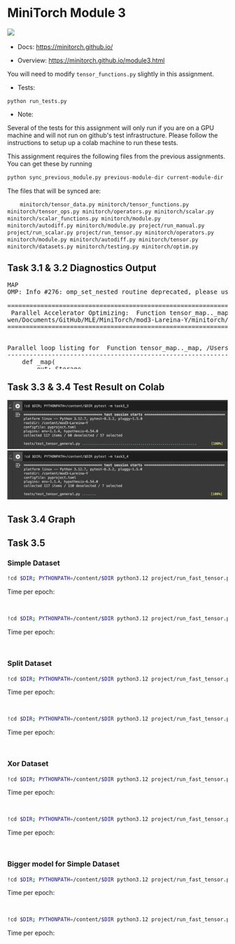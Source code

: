 # MiniTorch Module 3

<img src="https://minitorch.github.io/minitorch.svg" width="50%">

* Docs: https://minitorch.github.io/

* Overview: https://minitorch.github.io/module3.html


You will need to modify `tensor_functions.py` slightly in this assignment.

* Tests:

```
python run_tests.py
```

* Note:

Several of the tests for this assignment will only run if you are on a GPU machine and will not
run on github's test infrastructure. Please follow the instructions to setup up a colab machine
to run these tests.

This assignment requires the following files from the previous assignments. You can get these by running

```bash
python sync_previous_module.py previous-module-dir current-module-dir
```

The files that will be synced are:

        minitorch/tensor_data.py minitorch/tensor_functions.py minitorch/tensor_ops.py minitorch/operators.py minitorch/scalar.py minitorch/scalar_functions.py minitorch/module.py minitorch/autodiff.py minitorch/module.py project/run_manual.py project/run_scalar.py project/run_tensor.py minitorch/operators.py minitorch/module.py minitorch/autodiff.py minitorch/tensor.py minitorch/datasets.py minitorch/testing.py minitorch/optim.py

## Task 3.1 & 3.2 Diagnostics Output

<pre style="max-height: 200px; overflow-y: scroll;">
MAP
OMP: Info #276: omp_set_nested routine deprecated, please use omp_set_max_active_levels instead.

================================================================================
 Parallel Accelerator Optimizing:  Function tensor_map.<locals>._map, /Users/shi
wen/Documents/GitHub/MLE/MiniTorch/mod3-Lareina-Y/minitorch/fast_ops.py (164)
================================================================================


Parallel loop listing for  Function tensor_map.<locals>._map, /Users/shiwen/Documents/GitHub/MLE/MiniTorch/mod3-Lareina-Y/minitorch/fast_ops.py (164)
----------------------------------------------------------------------------------------|loop #ID
    def _map(                                                                           |
        out: Storage,                                                                   |
        out_shape: Shape,                                                               |
        out_strides: Strides,                                                           |
        in_storage: Storage,                                                            |
        in_shape: Shape,                                                                |
        in_strides: Strides,                                                            |
    ) -> None:                                                                          |
        stride_aligned = np.array_equal(out_strides, in_strides) and np.array_equal(    |
            out_shape, in_shape                                                         |
        )                                                                               |
                                                                                        |
        if stride_aligned:  # When stride-aligned, avoid indexing                       |
            for i in prange(len(out)):--------------------------------------------------| #2
                out[i] = fn(in_storage[i])                                              |
        else:                                                                           |
            for i in prange(len(out)):--------------------------------------------------| #3
                out_index: Index = np.zeros(MAX_DIMS, dtype=np.int32)-------------------| #0
                in_index: Index = np.zeros(MAX_DIMS, dtype=np.int32)--------------------| #1
                                                                                        |
                to_index(i, out_shape, out_index)                                       |
                broadcast_index(out_index, out_shape, in_shape, in_index)               |
                in_pos = index_to_position(in_index, in_strides)                        |
                out_pos = index_to_position(out_index, out_strides)                     |
                                                                                        |
                out[out_pos] = fn(in_storage[in_pos])                                   |
--------------------------------- Fusing loops ---------------------------------
Attempting fusion of parallel loops (combines loops with similar properties)...

Fused loop summary:
+--0 has the following loops fused into it:
   +--1 (fused)
Following the attempted fusion of parallel for-loops there are 3 parallel for-
loop(s) (originating from loops labelled: #2, #3, #0).
--------------------------------------------------------------------------------
---------------------------- Optimising loop nests -----------------------------
Attempting loop nest rewrites (optimising for the largest parallel loops)...

+--3 is a parallel loop
   +--0 --> rewritten as a serial loop
--------------------------------------------------------------------------------
----------------------------- Before Optimisation ------------------------------
Parallel region 0:
+--3 (parallel)
   +--0 (parallel)
   +--1 (parallel)


--------------------------------------------------------------------------------
------------------------------ After Optimisation ------------------------------
Parallel region 0:
+--3 (parallel)
   +--0 (serial, fused with loop(s): 1)



Parallel region 0 (loop #3) had 1 loop(s) fused and 1 loop(s) serialized as part
 of the larger parallel loop (#3).
--------------------------------------------------------------------------------
--------------------------------------------------------------------------------

---------------------------Loop invariant code motion---------------------------
Allocation hoisting:
The memory allocation derived from the instruction at /Users/shiwen/Documents/Gi
tHub/MLE/MiniTorch/mod3-Lareina-Y/minitorch/fast_ops.py (181) is hoisted out of
the parallel loop labelled #3 (it will be performed before the loop is executed
and reused inside the loop):
   Allocation:: out_index: Index = np.zeros(MAX_DIMS, dtype=np.int32)
    - numpy.empty() is used for the allocation.
The memory allocation derived from the instruction at /Users/shiwen/Documents/Gi
tHub/MLE/MiniTorch/mod3-Lareina-Y/minitorch/fast_ops.py (182) is hoisted out of
the parallel loop labelled #3 (it will be performed before the loop is executed
and reused inside the loop):
   Allocation:: in_index: Index = np.zeros(MAX_DIMS, dtype=np.int32)
    - numpy.empty() is used for the allocation.
None
ZIP

================================================================================
 Parallel Accelerator Optimizing:  Function tensor_zip.<locals>._zip, /Users/shi
wen/Documents/GitHub/MLE/MiniTorch/mod3-Lareina-Y/minitorch/fast_ops.py (217)
================================================================================


Parallel loop listing for  Function tensor_zip.<locals>._zip, /Users/shiwen/Documents/GitHub/MLE/MiniTorch/mod3-Lareina-Y/minitorch/fast_ops.py (217)
---------------------------------------------------------------------------|loop #ID
    def _zip(                                                              |
        out: Storage,                                                      |
        out_shape: Shape,                                                  |
        out_strides: Strides,                                              |
        a_storage: Storage,                                                |
        a_shape: Shape,                                                    |
        a_strides: Strides,                                                |
        b_storage: Storage,                                                |
        b_shape: Shape,                                                    |
        b_strides: Strides,                                                |
    ) -> None:                                                             |
        stride_aligned = (                                                 |
            np.array_equal(out_strides, a_strides)                         |
            and np.array_equal(out_strides, b_strides)                     |
            and np.array_equal(out_shape, a_shape)                         |
            and np.array_equal(out_shape, b_shape)                         |
        )                                                                  |
                                                                           |
        if stride_aligned:  # When stride-aligned, avoid indexing          |
            for i in prange(len(out)):-------------------------------------| #7
                out[i] = fn(a_storage[i], b_storage[i])                    |
        else:                                                              |
            for i in prange(len(out)):-------------------------------------| #8
                out_index: Index = np.zeros(MAX_DIMS, dtype=np.int32)------| #4
                a_index: Index = np.zeros(MAX_DIMS, dtype=np.int32)--------| #5
                b_index: Index = np.zeros(MAX_DIMS, dtype=np.int32)--------| #6
                                                                           |
                to_index(i, out_shape, out_index)                          |
                broadcast_index(out_index, out_shape, a_shape, a_index)    |
                broadcast_index(out_index, out_shape, b_shape, b_index)    |
                                                                           |
                a_pos = index_to_position(a_index, a_strides)              |
                b_pos = index_to_position(b_index, b_strides)              |
                out_pos = index_to_position(out_index, out_strides)        |
                                                                           |
                out[out_pos] = fn(a_storage[a_pos], b_storage[b_pos])      |
--------------------------------- Fusing loops ---------------------------------
Attempting fusion of parallel loops (combines loops with similar properties)...

Fused loop summary:
+--4 has the following loops fused into it:
   +--5 (fused)
   +--6 (fused)
Following the attempted fusion of parallel for-loops there are 3 parallel for-
loop(s) (originating from loops labelled: #7, #8, #4).
--------------------------------------------------------------------------------
---------------------------- Optimising loop nests -----------------------------
Attempting loop nest rewrites (optimising for the largest parallel loops)...

+--8 is a parallel loop
   +--4 --> rewritten as a serial loop
--------------------------------------------------------------------------------
----------------------------- Before Optimisation ------------------------------
Parallel region 0:
+--8 (parallel)
   +--4 (parallel)
   +--5 (parallel)
   +--6 (parallel)


--------------------------------------------------------------------------------
------------------------------ After Optimisation ------------------------------
Parallel region 0:
+--8 (parallel)
   +--4 (serial, fused with loop(s): 5, 6)



Parallel region 0 (loop #8) had 2 loop(s) fused and 1 loop(s) serialized as part
 of the larger parallel loop (#8).
--------------------------------------------------------------------------------
--------------------------------------------------------------------------------

---------------------------Loop invariant code motion---------------------------
Allocation hoisting:
The memory allocation derived from the instruction at /Users/shiwen/Documents/Gi
tHub/MLE/MiniTorch/mod3-Lareina-Y/minitorch/fast_ops.py (240) is hoisted out of
the parallel loop labelled #8 (it will be performed before the loop is executed
and reused inside the loop):
   Allocation:: out_index: Index = np.zeros(MAX_DIMS, dtype=np.int32)
    - numpy.empty() is used for the allocation.
The memory allocation derived from the instruction at /Users/shiwen/Documents/Gi
tHub/MLE/MiniTorch/mod3-Lareina-Y/minitorch/fast_ops.py (241) is hoisted out of
the parallel loop labelled #8 (it will be performed before the loop is executed
and reused inside the loop):
   Allocation:: a_index: Index = np.zeros(MAX_DIMS, dtype=np.int32)
    - numpy.empty() is used for the allocation.
The memory allocation derived from the instruction at /Users/shiwen/Documents/Gi
tHub/MLE/MiniTorch/mod3-Lareina-Y/minitorch/fast_ops.py (242) is hoisted out of
the parallel loop labelled #8 (it will be performed before the loop is executed
and reused inside the loop):
   Allocation:: b_index: Index = np.zeros(MAX_DIMS, dtype=np.int32)
    - numpy.empty() is used for the allocation.
None
REDUCE

================================================================================
 Parallel Accelerator Optimizing:  Function tensor_reduce.<locals>._reduce, /Use
rs/shiwen/Documents/GitHub/MLE/MiniTorch/mod3-Lareina-Y/minitorch/fast_ops.py
(278)
================================================================================


Parallel loop listing for  Function tensor_reduce.<locals>._reduce, /Users/shiwen/Documents/GitHub/MLE/MiniTorch/mod3-Lareina-Y/minitorch/fast_ops.py (278)
---------------------------------------------------------------------|loop #ID
    def _reduce(                                                     |
        out: Storage,                                                |
        out_shape: Shape,                                            |
        out_strides: Strides,                                        |
        a_storage: Storage,                                          |
        a_shape: Shape,                                              |
        a_strides: Strides,                                          |
        reduce_dim: int,                                             |
    ) -> None:                                                       |
        for i in prange(len(out)):-----------------------------------| #10
            out_index: Index = np.zeros(MAX_DIMS, dtype=np.int32)----| #9
            to_index(i, out_shape, out_index)                        |
            out_pos = index_to_position(out_index, out_strides)      |
                                                                     |
            for s in range(a_shape[reduce_dim]):                     |
                out_index[reduce_dim] = s                            |
                j = index_to_position(out_index, a_strides)          |
                out[out_pos] = fn(out[out_pos], a_storage[j])        |
--------------------------------- Fusing loops ---------------------------------
Attempting fusion of parallel loops (combines loops with similar properties)...
Following the attempted fusion of parallel for-loops there are 2 parallel for-
loop(s) (originating from loops labelled: #10, #9).
--------------------------------------------------------------------------------
---------------------------- Optimising loop nests -----------------------------
Attempting loop nest rewrites (optimising for the largest parallel loops)...

+--10 is a parallel loop
   +--9 --> rewritten as a serial loop
--------------------------------------------------------------------------------
----------------------------- Before Optimisation ------------------------------
Parallel region 0:
+--10 (parallel)
   +--9 (parallel)


--------------------------------------------------------------------------------
------------------------------ After Optimisation ------------------------------
Parallel region 0:
+--10 (parallel)
   +--9 (serial)



Parallel region 0 (loop #10) had 0 loop(s) fused and 1 loop(s) serialized as
part of the larger parallel loop (#10).
--------------------------------------------------------------------------------
--------------------------------------------------------------------------------

---------------------------Loop invariant code motion---------------------------
Allocation hoisting:
The memory allocation derived from the instruction at /Users/shiwen/Documents/Gi
tHub/MLE/MiniTorch/mod3-Lareina-Y/minitorch/fast_ops.py (288) is hoisted out of
the parallel loop labelled #10 (it will be performed before the loop is executed
 and reused inside the loop):
   Allocation:: out_index: Index = np.zeros(MAX_DIMS, dtype=np.int32)
    - numpy.empty() is used for the allocation.
None
MATRIX MULTIPLY

================================================================================
 Parallel Accelerator Optimizing:  Function _tensor_matrix_multiply, /Users/shiw
en/Documents/GitHub/MLE/MiniTorch/mod3-Lareina-Y/minitorch/fast_ops.py (300)
================================================================================


Parallel loop listing for  Function _tensor_matrix_multiply, /Users/shiwen/Documents/GitHub/MLE/MiniTorch/mod3-Lareina-Y/minitorch/fast_ops.py (300)
------------------------------------------------------------------------------------------|loop #ID
def _tensor_matrix_multiply(                                                              |
    out: Storage,                                                                         |
    out_shape: Shape,                                                                     |
    out_strides: Strides,                                                                 |
    a_storage: Storage,                                                                   |
    a_shape: Shape,                                                                       |
    a_strides: Strides,                                                                   |
    b_storage: Storage,                                                                   |
    b_shape: Shape,                                                                       |
    b_strides: Strides,                                                                   |
) -> None:                                                                                |
    """NUMBA tensor matrix multiply function.                                             |
                                                                                          |
    Should work for any tensor shapes that broadcast as long as                           |
                                                                                          |
    ```                                                                                   |
    assert a_shape[-1] == b_shape[-2]                                                     |
    ```                                                                                   |
                                                                                          |
    Optimizations:                                                                        |
                                                                                          |
    * Outer loop in parallel                                                              |
    * No index buffers or function calls                                                  |
    * Inner loop should have no global writes, 1 multiply.                                |
                                                                                          |
                                                                                          |
    Args:                                                                                 |
    ----                                                                                  |
        out (Storage): storage for `out` tensor                                           |
        out_shape (Shape): shape for `out` tensor                                         |
        out_strides (Strides): strides for `out` tensor                                   |
        a_storage (Storage): storage for `a` tensor                                       |
        a_shape (Shape): shape for `a` tensor                                             |
        a_strides (Strides): strides for `a` tensor                                       |
        b_storage (Storage): storage for `b` tensor                                       |
        b_shape (Shape): shape for `b` tensor                                             |
        b_strides (Strides): strides for `b` tensor                                       |
                                                                                          |
    Returns:                                                                              |
    -------                                                                               |
        None : Fills in `out`                                                             |
                                                                                          |
    """                                                                                   |
    a_batch_stride = a_strides[0] if a_shape[0] > 1 else 0                                |
    b_batch_stride = b_strides[0] if b_shape[0] > 1 else 0                                |
                                                                                          |
    for n in prange(out_shape[0]):--------------------------------------------------------| #13
        for i in prange(out_shape[1]):----------------------------------------------------| #12
            for j in prange(out_shape[2]):------------------------------------------------| #11
                out_idx = n * out_strides[0] + i * out_strides[1] + j * out_strides[2]    |
                out[out_idx] = 0.0                                                        |
                for k in range(a_shape[-1]):  # Compute the dot product                   |
                    a_idx = n * a_batch_stride + i * a_strides[1] + k * a_strides[2]      |
                    b_idx = n * b_batch_stride + k * b_strides[1] + j * b_strides[2]      |
                    out[out_idx] += a_storage[a_idx] * b_storage[b_idx]                   |
--------------------------------- Fusing loops ---------------------------------
Attempting fusion of parallel loops (combines loops with similar properties)...
Following the attempted fusion of parallel for-loops there are 2 parallel for-
loop(s) (originating from loops labelled: #13, #12).
--------------------------------------------------------------------------------
---------------------------- Optimising loop nests -----------------------------
Attempting loop nest rewrites (optimising for the largest parallel loops)...

+--13 is a parallel loop
   +--12 --> rewritten as a serial loop
      +--11 --> rewritten as a serial loop
--------------------------------------------------------------------------------
----------------------------- Before Optimisation ------------------------------
Parallel region 0:
+--13 (parallel)
   +--12 (parallel)
      +--11 (parallel)


--------------------------------------------------------------------------------
------------------------------ After Optimisation ------------------------------
Parallel region 0:
+--13 (parallel)
   +--12 (serial)
      +--11 (serial)



Parallel region 0 (loop #13) had 0 loop(s) fused and 2 loop(s) serialized as
part of the larger parallel loop (#13).
--------------------------------------------------------------------------------
--------------------------------------------------------------------------------

---------------------------Loop invariant code motion---------------------------
Allocation hoisting:
No allocation hoisting found
None
</pre>

## Task 3.3 & 3.4 Test Result on Colab

<img src="./image/Task3_3_Test.png" alt="Task3.3 Test Result"/>
<img src="./image/Task3_4_Test.png" alt="Task3.4 Test Result"/>

## Task 3.4 Graph

## Task 3.5

### Simple Dataset
```bash
!cd $DIR; PYTHONPATH=/content/$DIR python3.12 project/run_fast_tensor.py --BACKEND gpu --HIDDEN 4 --DATASET simple --RATE 0.1
```
Time per epoch:
<pre style="max-height: 200px; overflow-y: scroll;">

</pre>


```bash
!cd $DIR; PYTHONPATH=/content/$DIR python3.12 project/run_fast_tensor.py --BACKEND cpu --HIDDEN 4 --DATASET simple --RATE 0.1
```
Time per epoch:
<pre style="max-height: 200px; overflow-y: scroll;">

</pre>

### Split Dataset
```bash
!cd $DIR; PYTHONPATH=/content/$DIR python3.12 project/run_fast_tensor.py --BACKEND gpu --HIDDEN 100 --DATASET split --RATE 0.05
```
Time per epoch:
<pre style="max-height: 200px; overflow-y: scroll;">

</pre>

```bash
!cd $DIR; PYTHONPATH=/content/$DIR python3.12 project/run_fast_tensor.py --BACKEND cpu --HIDDEN 100 --DATASET split --RATE 0.05
```
Time per epoch:
<pre style="max-height: 200px; overflow-y: scroll;">

</pre>


### Xor Dataset
```bash
!cd $DIR; PYTHONPATH=/content/$DIR python3.12 project/run_fast_tensor.py --BACKEND gpu --HIDDEN 100 --DATASET xor --RATE 0.05
```
Time per epoch:
<pre style="max-height: 200px; overflow-y: scroll;">

</pre>

```bash
!cd $DIR; PYTHONPATH=/content/$DIR python3.12 project/run_fast_tensor.py --BACKEND cpu --HIDDEN 100 --DATASET xor --RATE 0.05
```
Time per epoch:
<pre style="max-height: 200px; overflow-y: scroll;">

</pre>

### Bigger model for Simple Dataset

```bash
!cd $DIR; PYTHONPATH=/content/$DIR python3.12 project/run_fast_tensor.py --BACKEND gpu --HIDDEN 200 --DATASET simple --RATE 0.05
```
Time per epoch:
<pre style="max-height: 200px; overflow-y: scroll;">

</pre>


```bash
!cd $DIR; PYTHONPATH=/content/$DIR python3.12 project/run_fast_tensor.py --BACKEND cpu --HIDDEN 200 --DATASET simple --RATE 0.05
```
Time per epoch:
<pre style="max-height: 200px; overflow-y: scroll;">

</pre>